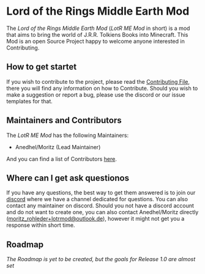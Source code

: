 # Lord of the Rings Middle Earth Mod
The *Lord of the Rings Middle Earth Mod* (*LotR ME Mod* in short) is a mod that aims to bring the world of J.R.R. Tolkiens Books into Minecraft.
This Mod is an open Source Project happy to welcome anyone interested in Contributing.

## How to get startet
If you wish to contribute to the project, please read the [Contributing File](CONTRIBUTING.md), there you will find any information on how to Contribute.
Should you wish to make a suggestion or report a bug, please use the discord or our issue templates for that.

## Maintainers and Contributors
The *LotR ME Mod* has the following Maintainers:
- Anedhel/Moritz (Lead Maintainer)

And you can find a list of Contributors [here](CONTRIBUTORS.md).

## Where can I get ask questionos
If you have any questions, the best way to get them answered is to join our [discord](https://discord.com/invite/cQSpXR6bjz) where we have a channel dedicated for questions.
You can also contact any maintainer on discord.
Should you not have a discord account and do not want to create one, you can also contact Anedhel/Moritz directly (<moritz_rohleder+lotrmod@outlook.de>),
however it might not get you a response within short time.

## Roadmap
*The Roadmap is yet to be created, but the goals for Release 1.0 are almost set*